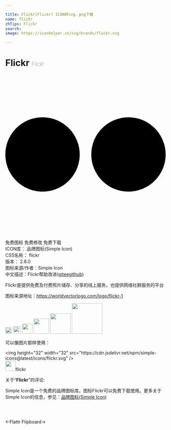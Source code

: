 ```yaml
---

title: Flickr(Flickr) ICON转svg、png下载
name: flickr
zhTips: Flickr
search: 
image: https://iconhelper.cn/svg/brands/flickr.svg

---
```


# Flickr  <small style="font-size: 60%;font-weight: 100">Flickr</small>

<div id="svg" class="svg-wrap">
<svg role="img" viewBox="0 0 24 24" xmlns="http://www.w3.org/2000/svg"><title>Flickr icon</title><path d="M0 12c0 3.074 2.494 5.564 5.565 5.564 3.075 0 5.569-2.49 5.569-5.564S8.641 6.436 5.565 6.436C2.495 6.436 0 8.926 0 12zm12.866 0c0 3.074 2.493 5.564 5.567 5.564C21.496 17.564 24 15.074 24 12s-2.492-5.564-5.564-5.564c-3.075 0-5.57 2.49-5.57 5.564z"/></svg>
</div>
<detail full-name='flickr'></detail>

<div class="detail-page">
<p>
<span><span class="badge-success badge">免费图标</span> <span class="badge-success badge">免费修改</span>  <span class="badge-success badge">免费下载</span> </span>
<br/>
<span>
ICON库：
<span class="badge-secondary badge">品牌图标(Simple Icon)</span> 
</span>
<br/>
<span>
CSS名称：
<span class="badge-secondary badge">flickr</span> 
</span>

<br/>
<span>
版本：
<span class="badge-secondary badge">2.8.0</span> 
</span>
<br/>
<span>图标来源/作者：<span class="badge-light badge">Simple Icon</span></span> 
<br/>
<span class="zh-detail">中文描述：<span class="badge-primary badge">Flickr</span><span class="help-link"><span>帮助改进</span>(<a href="https://gitee.com/liuwave/icon-helper/edit/master/json/brands/flickr.json" target="_blank" rel="noopener noreferrer">gitee</a><a href="https://github.com/liuwave/icon-helper/edit/master/json/brands/flickr.json" target="_blank" rel="noopener noreferrer">github</a></span>)</span><br/>
</p>
</div><div class="description description alert alert-light"><p>Flickr是提供免费及付费照片储存、分享的线上服务，也提供网络社群服务的平台</p><p>图标来源地址：<a href="https://worldvectorlogo.com/logo/flickr-1" target="_blank" rel="noopener noreferrer">https://worldvectorlogo.com/logo/flickr-1</a></p></div>
<div class="alert alert-dark">
<img height="21" width="21" src="https://cdn.jsdelivr.net/npm/simple-icons@latest/icons/flickr.svg" />
<img height="24" width="24" src="https://cdn.jsdelivr.net/npm/simple-icons@latest/icons/flickr.svg" />
<img height="32" width="32" src="https://cdn.jsdelivr.net/npm/simple-icons@latest/icons/flickr.svg" />
<img height="48" width="48" src="https://cdn.jsdelivr.net/npm/simple-icons@latest/icons/flickr.svg" />
<img height="64" width="64" src="https://cdn.jsdelivr.net/npm/simple-icons@latest/icons/flickr.svg" />
<img height="96" width="96" src="https://cdn.jsdelivr.net/npm/simple-icons@latest/icons/flickr.svg" />

</div>
<div>
  <p>可以像图片那样使用：    
  </p>
  <div class="alert alert-primary" style="font-size: 14px">
    &lt;img height="32" width="32" src="https://cdn.jsdelivr.net/npm/simple-icons@latest/icons/flickr.svg" /&gt;
    <copy-btn content='<img height="32" width="32" src="https://cdn.jsdelivr.net/npm/simple-icons@latest/icons/flickr.svg" />'></copy-btn>
  </div>
  <div class="alert alert-secondary">
    <img height="32" width="32" src="https://cdn.jsdelivr.net/npm/simple-icons@latest/icons/flickr.svg" />flickr
    <copy-btn content="flickr" btn-title="复制图标名称"></copy-btn>
  </div>
</div>
<div class="icon-detail__container">
<p>关于“<b>Flickr</b>”的评论:</p>
</div>
<Vssue title="关于“Flickr”的评论" />
<div><p>Simple Icon是一个免费的品牌图标库。图标Flickr可以免费下载使用。更多关于  Simple Icon的信息，参见：<a target="_blank" href="https://iconhelper.cn/brands.html">品牌图标(Simple Icon)</a>
</p></div>


<div style="padding:2rem 0 " class="page-nav"><p class="inner"><span class="prev">←<router-link to="/icon/flattr.html">Flattr</router-link></span> <span class="next"><router-link to="/icon/flipboard.html">Flipboard</router-link>→</span></p></div>
